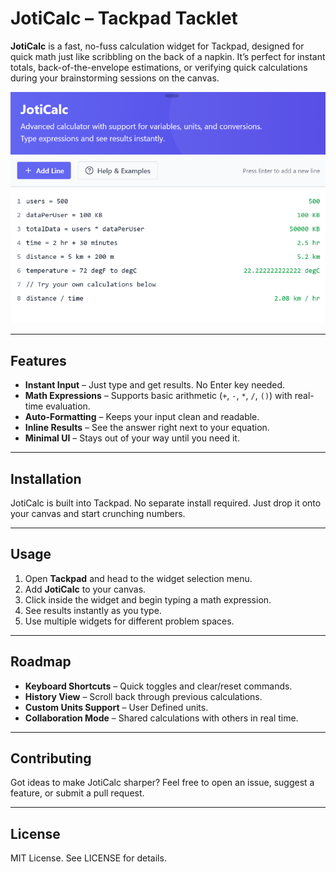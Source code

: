 # JotiCalc – Tackpad Tacklet

**JotiCalc** is a fast, no-fuss calculation widget for Tackpad, designed for quick math just like scribbling on the back of a napkin. It’s perfect for instant totals, back-of-the-envelope estimations, or verifying quick calculations during your brainstorming sessions on the canvas.

![image](public/screenshot.png)

---

## Features

- **Instant Input** – Just type and get results. No Enter key needed.
- **Math Expressions** – Supports basic arithmetic (`+`, `-`, `*`, `/`, `()`) with real-time evaluation.
- **Auto-Formatting** – Keeps your input clean and readable.
- **Inline Results** – See the answer right next to your equation.
- **Minimal UI** – Stays out of your way until you need it.

---

## Installation

JotiCalc is built into Tackpad. No separate install required. Just drop it onto your canvas and start crunching numbers.

---

## Usage

1. Open **Tackpad** and head to the widget selection menu.  
2. Add **JotiCalc** to your canvas.  
3. Click inside the widget and begin typing a math expression.  
4. See results instantly as you type.  
5. Use multiple widgets for different problem spaces.

---

## Roadmap

- **Keyboard Shortcuts** – Quick toggles and clear/reset commands.  
- **History View** – Scroll back through previous calculations.  
- **Custom Units Support** – User Defined units.  
- **Collaboration Mode** – Shared calculations with others in real time.

---

## Contributing

Got ideas to make JotiCalc sharper? Feel free to open an issue, suggest a feature, or submit a pull request.

---

## License

MIT License. See LICENSE for details.
